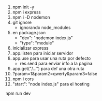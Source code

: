 1. npm init -y
2. npm i express
3. npm i -D nodemon
4. git ignore
    - ignorando node_modules
5. en package.json
    - "dev": "nodemon index.js"
    - "type": "module"
6. inicializar express
7. app.listen para iniciar servidor
8. app.use para usar una ruta por defecto
    - res.send para enviar info a la pagina
9. app.get("/...") para def una otra ruta
10. ?param=1&param2=qwerty&param3=false
11. npm i cors
12. "start": "node index.js" para el hosting

npm run dev